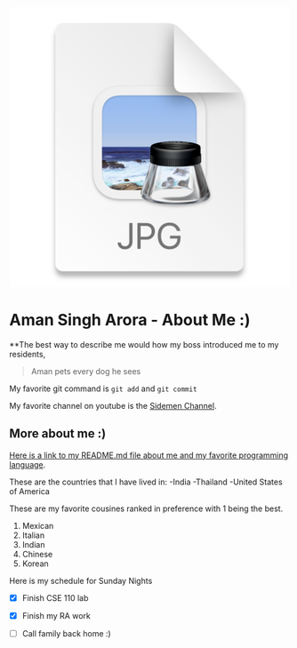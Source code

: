 ![](./2021-04-04-22-13-40.png)

# Aman Singh Arora - About Me :) 

**The best way to describe me would how my boss introduced me to my residents, 
>Aman pets every dog he sees

My favorite git command is `git add` and `git commit`

My favorite channel on youtube is the [Sidemen Channel](https://www.youtube.com/channel/UCDogdKl7t7NHzQ95aEwkdMw).

## More about me :)

[Here is a link to my README.md file about me and my favorite programming language](https://github.com/amansingh1720/CSE-110-GitHub-Pages-project/blob/32b218d954b58e9eb9ca57e1213ebfbcc5f6ec65/README.md).

These are the countries that I have lived in:
-India 
-Thailand
-United States of America

These are my favorite cousines ranked in preference with 1 being the best.

1. Mexican 
2. Italian
3. Indian
4. Chinese
5. Korean

Here is my schedule for Sunday Nights 
- [x] Finish CSE 110 lab
- [x] Finish my RA work
- [ ] Call family back home :) 














